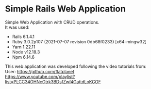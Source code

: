 # Simple Rails Web Application

Simple Web Application with CRUD operations.\
It was used:

* Rails 6.1.4.1
* Ruby 3.0.2p107 (2021-07-07 revision 0db68f0233) [x64-mingw32]
* Yarn 1.22.11
* Node v12.18.3
* Npm 6.14.6

This web application was developed following the video tutorials from:\
User: https://github.com/flatplanet
\
https://www.youtube.com/playlist?list=PLCC34OHNcOtrk3BDsfZwf4GattdLoKCOF
